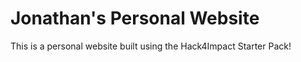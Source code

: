 # Jonathan's Personal Website

This is a personal website built using the Hack4Impact Starter Pack!
